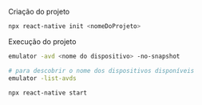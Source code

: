 Criação do projeto

```bash
npx react-native init <nomeDoProjeto>
```


Execução do projeto

```bash
emulator -avd <nome do dispositivo> -no-snapshot

# para descobrir o nome dos dispositivos disponíveis
emulator -list-avds 

npx react-native start
```
